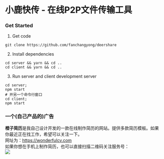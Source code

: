 # 小鹿快传 - 在线P2P文件传输工具

### Get Started

1. Get code
```
git clone https://github.com/fanchangyong/deershare
```

2. Install dependencies
```
cd server && yarn && cd ..
cd client && yarn && cd ..
```

3. Run server and client development server
```
cd server;
npm start
# 开另一个命令行窗口
cd client;
npm start
```

### 一个(自己产品的)广告
**橙子简历**是我自己设计开发的一款在线制作简历的网站。提供多款简历模板。如果你最近正在找工作，希望可以关注一下。  
网址为：https://wonderfulcv.com  
如果你想在手机上制作简历，也可以直接扫描二维码关注服务号：  
![](https://wonderfulcv.com/images/qrcode_wechat.jpg)
